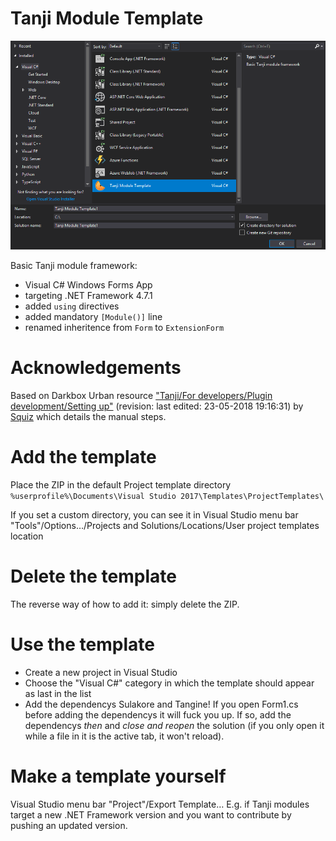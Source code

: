 # Tanji Module Template
![New project](New%20project.png)

Basic Tanji module framework:
- Visual C# Windows Forms App
- targeting .NET Framework 4.7.1
- added `using` directives
- added mandatory `[Module()]` line
- renamed inheritence from `Form` to `ExtensionForm`

# Acknowledgements
Based on Darkbox Urban resource ["Tanji/For developers/Plugin development/Setting up"](https://urban.darkbox.nl/tanji/develop/7) (revision: last edited: 23-05-2018 19:16:31) by [Squiz](https://urban.darkbox.nl/account/Squiz) which details the manual steps.

# Add the template
Place the ZIP in the default Project template directory `%userprofile%\Documents\Visual Studio 2017\Templates\ProjectTemplates\`

If you set a custom directory, you can see it in Visual Studio menu bar "Tools"/Options…/Projects and Solutions/Locations/User project templates location

# Delete the template
The reverse way of how to add it: simply delete the ZIP.

# Use the template
- Create a new project in Visual Studio
- Choose the "Visual C#" category in which the template should appear as last in the list
- Add the dependencys Sulakore and Tangine!
If you open Form1.cs before adding the dependencys it will fuck you up. If so, add the dependencys *then* and *close and reopen* the solution (if you only open it while a file in it is the active tab, it won't reload).

# Make a template yourself
Visual Studio menu bar "Project"/Export Template…
E.g. if Tanji modules target a new .NET Framework version and you want to contribute by pushing an updated version.

